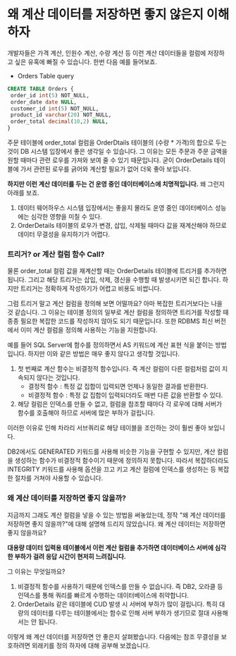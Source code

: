 # 왜 계산 데이터를 저장하면 좋지 않은지 이해하자

개발자들은 가격 계산, 인원수 계산, 수량 계산 등 이런 계산 데이터들을 컬럼에 저장하고 싶은 유혹에 빠질 수 있습니다. 한번 다음 예를 들어보죠.

* Orders Table query

```sql
CREATE TABLE Orders {
 order_id int(5) NOT_NULL,
 order_date date NULL,
 customer_id int(5) NOT_NULL,
 product_id varchar(20) NOT_NULL,
 order_total decimal(10,2) NULL,
}
```

주문 테이블에 order_total 컬럼을 OrderDtails 테이블의 (수량 * 가격)의 합으로 두는 것이 DB 시스템 입장에서 좋은 생각일 수 있습니다. 그 이유는 모든 주문과 주문 금액을 원할 때마다 관련 로우를 가져와 보여 줄 수 있기 때문입니다. 굳이 OrderDetails 테이블에 가서 관련된 로우를 긁어와 계산할 필요가 없어 더욱 좋아 보입니다. 

**하지만 이런 계산 데이터를 두는 건 운영 중인 데이터베이스에 치명적입니다.** 왜 그런지 아래를 보죠.

1. 데이터 웨어하우스 시스템 입장에서는 좋을지 몰라도 운영 중인 데이터베이스 성능에는 심각한 영향을 미칠 수 있다.
2. OrderDetails 테이블의 로우가 변경, 삽입, 삭제될 때마다 값을 재계산해야 하므로 데이터 무결성을 유지하기가 어렵다.



### 트리거? or 계산 컬럼 함수 Call?

물론 order_total 컬럼 값을 재계산할 때는 OrderDetails 테이블에 트리거를 추가하면 됩니다. 그리고 해당 트리거는 삽입, 삭제, 갱신을 수행할 때 발생시키면 되긴 합니다. 하지만 트리거는 정확하게 작성하기가 어렵고 비용도 비쌉니다.

그럼 트리거 말고 계산 컬럼을 정의해 보면 어떨까요? 아마 복잡한 트리거보다는 나을 것 같습니다. 그 이유는 테이블 정의의 일부로 계산 컬럼을 정의하면 트리거를 작성할 때 종종 필요한 복잡한 코드를 작성하지 않아도 되기 때문입니다. 또한 RDBMS 최신 버전에서 이미 계산 컬럼을 정의해 사용하는 기능을 지원합니다. 

예를 들어 SQL Server에 함수를 정의하면서 AS 키워드에 계산 표현 식을 붙이는 방법입니다. 하지만 이와 같은 방법은 매우 좋지 않다고 생각할 것입니다.

1. 첫 번째로 계산 함수는 비결정적 함수입니다. 즉 계산 컬럼이 다른 컬럼처럼 값이 지속되지 않다는 것입니다.
   * 결정적 함수 : 특정 값 집합이 입력되면 언제나 동일한 결과를 반환한다.
   * 비결정적 함수 : 특정 값 집합이 입력되더라도 매번 다른 값을 반환할 수 있다.
2. 해당 컬럼은 인덱스를 만들 수 없고, 컬럼을 참조할 때마다 각 로우에 대해 서버가 함수를 호출해야 하므로 서버에 많은 부하가 걸립니다.

이러한 이유로 인해 차라리 서브쿼리로 해당 테이블을 조인하는 것이 훨씬 좋아 보입니다.

DB2에서도 GENERATED 키워드를 사용해 비슷한 기능을 구현할 수 있지만, 계산 컬럼을 생성하는 함수가 비결정적 함수이기 때문에 정의하지 못합니다. 따라서 복잡하더라도 INTEGRITY 키워드를 사용해 옵션을 끄고 키고 계산 컬럼에 인덱스를 생성하는 등 복잡한 절차를 거쳐야 사용할 수 있습니다.



### 왜 계산 데이터를 저장하면 좋지 않을까?

지금까지 그래도 계산 컬럼을 넣을 수 있는 방법을 써놓았는데, 정작 "왜 계산 데이터를 저장하면 좋지 않을까?"에 대해 설명해 드리지 않았습니다. 왜 계산 데이터는 저장하면 좋지 않을까요? 

**대용량 데이터 입력용 테이블에서 이런 계산 컬럼을 추가하면 데이터베이스 서버에 심각한 부하가 걸려 응답 시간이 현저히 느려집니다.**

그 이유는 무엇일까요?

1. 비결정적 함수를 사용하기 때문에 인덱스를 만들 수 없습니다. 즉 DB2, 오라클 등 인덱스를 통해 쿼리를 빠르게 수행하는 데이터베이스에 취약합니다.
2. OrderDetails 같은 테이블에 CUD 발생 시 서버에 부하가 많이 걸립니다. 특히 대량의 데이터를 다루는 테이블에서는 함수로 인해 서버 부하가 생기므로 절대 사용해서는 안 됩니다.

이렇게 왜 계산 데이터를 저장하면 안 좋은지 살펴봤습니다. 다음에는 참조 무결성을 보호하려면 외래키를 정의 하자에 대해 공부해 보겠습니다.